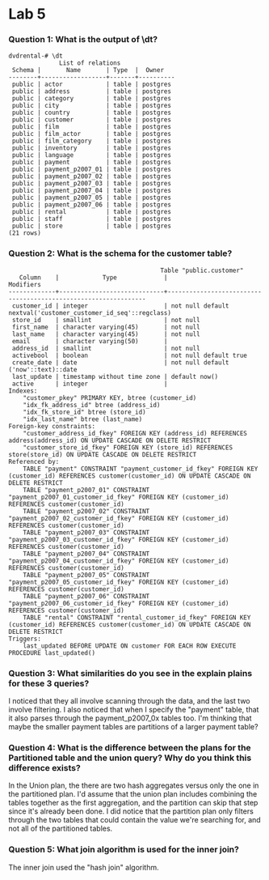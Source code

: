 # Lab 5

### Question 1: What is the output of \dt?

```
dvdrental-# \dt
              List of relations
 Schema |       Name       | Type  |  Owner   
--------+------------------+-------+----------
 public | actor            | table | postgres
 public | address          | table | postgres
 public | category         | table | postgres
 public | city             | table | postgres
 public | country          | table | postgres
 public | customer         | table | postgres
 public | film             | table | postgres
 public | film_actor       | table | postgres
 public | film_category    | table | postgres
 public | inventory        | table | postgres
 public | language         | table | postgres
 public | payment          | table | postgres
 public | payment_p2007_01 | table | postgres
 public | payment_p2007_02 | table | postgres
 public | payment_p2007_03 | table | postgres
 public | payment_p2007_04 | table | postgres
 public | payment_p2007_05 | table | postgres
 public | payment_p2007_06 | table | postgres
 public | rental           | table | postgres
 public | staff            | table | postgres
 public | store            | table | postgres
(21 rows)
```

### Question 2: What is the schema for the customer table?

```
                                          Table "public.customer"
   Column    |            Type             |                           Modifiers                            
-------------+-----------------------------+----------------------------------------------------------------
 customer_id | integer                     | not null default nextval('customer_customer_id_seq'::regclass)
 store_id    | smallint                    | not null
 first_name  | character varying(45)       | not null
 last_name   | character varying(45)       | not null
 email       | character varying(50)       | 
 address_id  | smallint                    | not null
 activebool  | boolean                     | not null default true
 create_date | date                        | not null default ('now'::text)::date
 last_update | timestamp without time zone | default now()
 active      | integer                     | 
Indexes:
    "customer_pkey" PRIMARY KEY, btree (customer_id)
    "idx_fk_address_id" btree (address_id)
    "idx_fk_store_id" btree (store_id)
    "idx_last_name" btree (last_name)
Foreign-key constraints:
    "customer_address_id_fkey" FOREIGN KEY (address_id) REFERENCES address(address_id) ON UPDATE CASCADE ON DELETE RESTRICT
    "customer_store_id_fkey" FOREIGN KEY (store_id) REFERENCES store(store_id) ON UPDATE CASCADE ON DELETE RESTRICT
Referenced by:
    TABLE "payment" CONSTRAINT "payment_customer_id_fkey" FOREIGN KEY (customer_id) REFERENCES customer(customer_id) ON UPDATE CASCADE ON DELETE RESTRICT
    TABLE "payment_p2007_01" CONSTRAINT "payment_p2007_01_customer_id_fkey" FOREIGN KEY (customer_id) REFERENCES customer(customer_id)
    TABLE "payment_p2007_02" CONSTRAINT "payment_p2007_02_customer_id_fkey" FOREIGN KEY (customer_id) REFERENCES customer(customer_id)
    TABLE "payment_p2007_03" CONSTRAINT "payment_p2007_03_customer_id_fkey" FOREIGN KEY (customer_id) REFERENCES customer(customer_id)
    TABLE "payment_p2007_04" CONSTRAINT "payment_p2007_04_customer_id_fkey" FOREIGN KEY (customer_id) REFERENCES customer(customer_id)
    TABLE "payment_p2007_05" CONSTRAINT "payment_p2007_05_customer_id_fkey" FOREIGN KEY (customer_id) REFERENCES customer(customer_id)
    TABLE "payment_p2007_06" CONSTRAINT "payment_p2007_06_customer_id_fkey" FOREIGN KEY (customer_id) REFERENCES customer(customer_id)
    TABLE "rental" CONSTRAINT "rental_customer_id_fkey" FOREIGN KEY (customer_id) REFERENCES customer(customer_id) ON UPDATE CASCADE ON DELETE RESTRICT
Triggers:
    last_updated BEFORE UPDATE ON customer FOR EACH ROW EXECUTE PROCEDURE last_updated()
```

### Question 3: What similarities do you see in the explain plains for these 3 queries?

I noticed that they all involve scanning through the data, and the last two involve filtering. I also noticed that when I specify the "payment" table, that it also parses through the payment_p2007_0x tables too. I'm thinking that maybe the smaller payment tables are partitions of a larger payment table?

### Question 4: What is the difference between the plans for the Partitioned table and the union query? Why do you think this difference exists?

In the Union plan, the there are two hash aggregates versus only the one in the partitioned plan. I'd assume that the union plan includes combining the tables together as the first aggregation, and the partition can skip that step since it's already been done. I did notice that the partition plan only filters through the two tables that could contain the value we're searching for, and not all of the partitioned tables. 

### Question 5: What join algorithm is used for the inner join?

The inner join used the "hash join" algorithm.
